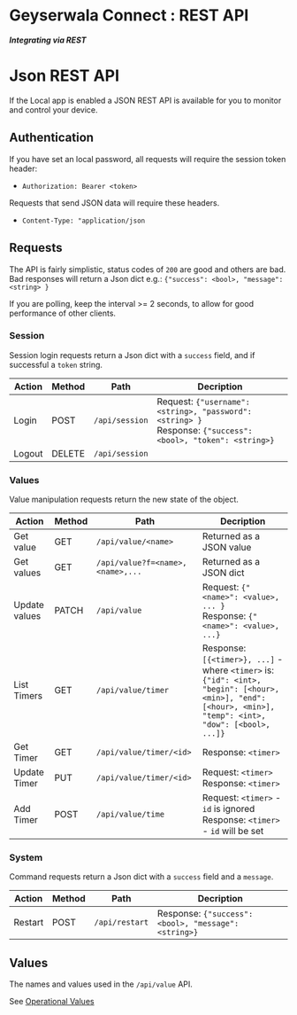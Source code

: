 Geyserwala Connect : REST API
===

***Integrating via REST***

# Json REST API
If the Local app is enabled a JSON REST API is available for you to monitor and control your device.

## Authentication
If you have set an local password, all requests will require the session token header:

* `Authorization: Bearer <token>`

Requests that send JSON data will require these headers.

* `Content-Type: "application/json` 

## Requests
The API is fairly simplistic, status codes of `200` are good and others are bad. Bad responses will return a Json dict e.g.: `{"success": <bool>, "message": <string> }`

If you are polling, keep the interval >= 2 seconds, to allow  for good performance of other clients.

### Session
Session login requests return a Json dict with a `success` field, and if successful a `token` string.

| Action | Method | Path | Decription |
|---|---|---|---|
| Login | POST | `/api/session` | Request: `{"username": <string>, "password": <string> }` <br>Response: `{"success": <bool>, "token": <string>}`|
| Logout | DELETE | `/api/session` | |

### Values
Value manipulation requests return the new state of the object.

| Action | Method | Path | Decription |
|---|---|---|---|
| Get value | GET | `/api/value/<name>` | Returned as a JSON value |
| Get values | GET | `/api/value?f=<name>,<name>,...` | Returned as a JSON dict |
| Update values | PATCH | `/api/value` |  Request: `{"<name>": <value>, ... }`<br>Response: `{"<name>": <value>, ...}`|
| List Timers | GET | `/api/value/timer` | Response: `[{<timer>}, ...]` - where `<timer>` is: `{"id": <int>, "begin": [<hour>, <min>], "end": [<hour>, <min>], "temp": <int>, "dow": [<bool>, ...]}`|
| Get Timer | GET | `/api/value/timer/<id>` | Response: `<timer>` |
| Update Timer | PUT | `/api/value/timer/<id>` | Request: `<timer>`<br>Response: `<timer>` |
| Add Timer | POST | `/api/value/time` | Request: `<timer>` - `id` is ignored<br>Response: `<timer>` - `id`  will be set |

### System
Command requests return a Json dict with a `success` field and a `message`.

| Action | Method | Path | Decription |
|---|---|---|---|
| Restart | POST | `/api/restart` |  Response: `{"success": <bool>, "message": <string>}` |

## Values
The names and values used in the `/api/value` API.

See [ Operational Values ](./VALUES.md)
